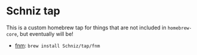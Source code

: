# Schniz tap

This is a custom homebrew tap for things that are not included in `homebrew-core`, but eventually will be!

* [fnm](https://github.com/Schniz/fnm): `brew install Schniz/tap/fnm`
